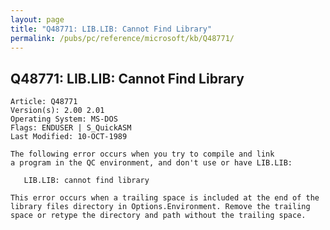 ```yaml
---
layout: page
title: "Q48771: LIB.LIB: Cannot Find Library"
permalink: /pubs/pc/reference/microsoft/kb/Q48771/
---
```


## Q48771: LIB.LIB: Cannot Find Library

	Article: Q48771
	Version(s): 2.00 2.01
	Operating System: MS-DOS
	Flags: ENDUSER | S_QuickASM
	Last Modified: 10-OCT-1989
	
	The following error occurs when you try to compile and link
	a program in the QC environment, and don't use or have LIB.LIB:
	
	   LIB.LIB: cannot find library
	
	This error occurs when a trailing space is included at the end of the
	library files directory in Options.Environment. Remove the trailing
	space or retype the directory and path without the trailing space.
